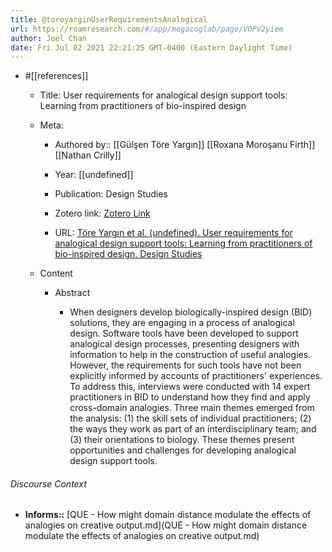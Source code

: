 ```yaml
---
title: @toreyarginUserRequirementsAnalogical
url: https://roamresearch.com/#/app/megacoglab/page/VOPV2yiem
author: Joel Chan
date: Fri Jul 02 2021 22:21:25 GMT-0400 (Eastern Daylight Time)
---
```


- #[[references]]

    - Title: User requirements for analogical design support tools: Learning from practitioners of bio-inspired design

    - Meta:

        - Authored by:: [[Gülşen Töre Yargın]] [[Roxana Moroşanu Firth]] [[Nathan Crilly]]

        - Year: [[undefined]]

        - Publication: Design Studies

        - Zotero link: [Zotero Link](zotero://select/items/1_SAKYRUBD)

        - URL: [Töre Yargın et al. (undefined). User requirements for analogical design support tools: Learning from practitioners of bio-inspired design. Design Studies](https://www.sciencedirect.com/science/article/pii/S0142694X1730090X)

    - Content

        - Abstract

            - When designers develop biologically-inspired design (BID) solutions, they are engaging in a process of analogical design. Software tools have been developed to support analogical design processes, presenting designers with information to help in the construction of useful analogies. However, the requirements for such tools have not been explicitly informed by accounts of practitioners' experiences. To address this, interviews were conducted with 14 expert practitioners in BID to understand how they find and apply cross-domain analogies. Three main themes emerged from the analysis: (1) the skill sets of individual practitioners; (2) the ways they work as part of an interdisciplinary team; and (3) their orientations to biology. These themes present opportunities and challenges for developing analogical design support tools.

###### Discourse Context

- **Informs::** [QUE - How might domain distance modulate the effects of analogies on creative output.md](QUE - How might domain distance modulate the effects of analogies on creative output.md)
